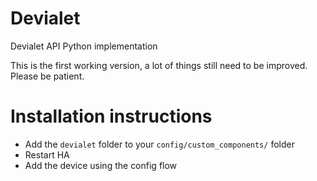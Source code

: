 # Devialet
Devialet API Python implementation

This is the first working version, a lot of things still need to be improved. Please be patient.

# Installation instructions
- Add the `devialet` folder to your `config/custom_components/` folder
- Restart HA
- Add the device using the config flow
